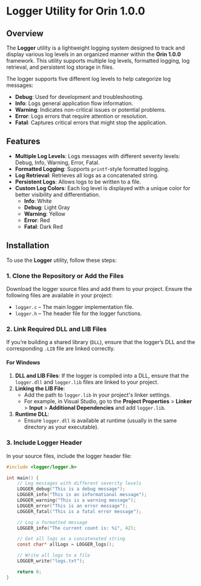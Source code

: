 # Logger Utility for Orin 1.0.0

## Overview

The **Logger** utility is a lightweight logging system designed to track and display various log levels in an organized manner within the **Orin 1.0.0** framework. This utility supports multiple log levels, formatted logging, log retrieval, and persistent log storage in files.

The logger supports five different log levels to help categorize log messages:

- **Debug**: Used for development and troubleshooting.
- **Info**: Logs general application flow information.
- **Warning**: Indicates non-critical issues or potential problems.
- **Error**: Logs errors that require attention or resolution.
- **Fatal**: Captures critical errors that might stop the application.

## Features

- **Multiple Log Levels**: Logs messages with different severity levels: Debug, Info, Warning, Error, Fatal.
- **Formatted Logging**: Supports `printf`-style formatted logging.
- **Log Retrieval**: Retrieves all logs as a concatenated string.
- **Persistent Logs**: Allows logs to be written to a file.
- **Custom Log Colors**: Each log level is displayed with a unique color for better visibility and differentiation.
  - **Info**: White
  - **Debug**: Light Gray
  - **Warning**: Yellow
  - **Error**: Red
  - **Fatal**: Dark Red

## Installation

To use the **Logger** utility, follow these steps:

### 1. Clone the Repository or Add the Files

Download the logger source files and add them to your project. Ensure the following files are available in your project:

- `logger.c` – The main logger implementation file.
- `logger.h` – The header file for the logger functions.

### 2. Link Required DLL and LIB Files

If you’re building a shared library (`DLL`), ensure that the logger’s DLL and the corresponding `.LIB` file are linked correctly.

#### For Windows

1. **DLL and LIB Files**: If the logger is compiled into a DLL, ensure that the `logger.dll` and `logger.lib` files are linked to your project.
2. **Linking the LIB File**:
    - Add the path to `logger.lib` in your project's linker settings.
    - For example, in Visual Studio, go to the **Project Properties** > **Linker** > **Input** > **Additional Dependencies** and add `logger.lib`.
3. **Runtime DLL**:
    - Ensure `logger.dll` is available at runtime (usually in the same directory as your executable).

### 3. Include Logger Header

In your source files, include the logger header file:

```c
#include <logger/logger.h>

int main() {
    // Log messages with different severity levels
    LOGGER_debug("This is a debug message");
    LOGGER_info("This is an informational message");
    LOGGER_warning("This is a warning message");
    LOGGER_error("This is an error message");
    LOGGER_fatal("This is a fatal error message");

    // Log a formatted message
    LOGGER_info("The current count is: %i", 42);

    // Get all logs as a concatenated string
    const char* allLogs = LOGGER_logs();

    // Write all logs to a file
    LOGGER_write("logs.txt");

    return 0;
}
